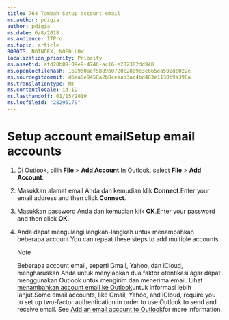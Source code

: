 ```yaml
---
title: 764 Tambah Setup account email
ms.author: pdigia
author: pdigia
ms.date: 6/8/2018
ms.audience: ITPro
ms.topic: article
ROBOTS: NOINDEX, NOFOLLOW
localization_priority: Priority
ms.assetid: afd20b89-09e9-4746-ac16-e282382dd948
ms.openlocfilehash: 1699d0aef5889b0720c2809e3e665ea502dc022e
ms.sourcegitcommit: d6ea5e9458a2b8ceaab3ac4bd483e1130b9a398a
ms.translationtype: MT
ms.contentlocale: id-ID
ms.lasthandoff: 01/15/2019
ms.locfileid: "28295179"
---
```

# <a name="setup-email-accounts"></a><span data-ttu-id="a502b-102">Setup account email</span><span class="sxs-lookup"><span data-stu-id="a502b-102">Setup email accounts</span></span>

1. <span data-ttu-id="a502b-103">Di Outlook, pilih **File** \> **Add Account**.</span><span class="sxs-lookup"><span data-stu-id="a502b-103">In Outlook, select **File** \> **Add Account**.</span></span>
    
2. <span data-ttu-id="a502b-104">Masukkan alamat email Anda dan kemudian klik **Connect**.</span><span class="sxs-lookup"><span data-stu-id="a502b-104">Enter your email address and then click **Connect**.</span></span>
    
3. <span data-ttu-id="a502b-105">Masukkan password Anda dan kemudian klik **OK**.</span><span class="sxs-lookup"><span data-stu-id="a502b-105">Enter your password and then click **OK**.</span></span>
    
4. <span data-ttu-id="a502b-106">Anda dapat mengulangi langkah-langkah untuk menambahkan beberapa account.</span><span class="sxs-lookup"><span data-stu-id="a502b-106">You can repeat these steps to add multiple accounts.</span></span>
    
    > [!NOTE]
    > <span data-ttu-id="a502b-p101">Beberapa account email, seperti Gmail, Yahoo, dan iCloud, mengharuskan Anda untuk menyiapkan dua faktor otentikasi agar dapat menggunakan Outlook untuk mengirim dan menerima email. Lihat [menambahkan account email ke Outlook](https://support.office.com/article/6e27792a-9267-4aa4-8bb6-c84ef146101b.aspx)untuk informasi lebih lanjut.</span><span class="sxs-lookup"><span data-stu-id="a502b-p101">Some email accounts, like Gmail, Yahoo, and iCloud, require you to set up two-factor authentication in order to use Outlook to send and receive email. See [Add an email account to Outlook](https://support.office.com/article/6e27792a-9267-4aa4-8bb6-c84ef146101b.aspx)for more information.</span></span> 
  

